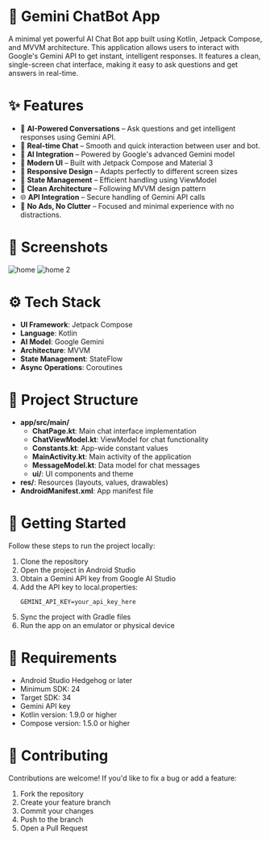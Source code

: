 # 🤖 Gemini ChatBot App
A minimal yet powerful AI Chat Bot app built using Kotlin, Jetpack Compose, and MVVM architecture. This application allows users to interact with Google's Gemini API to get instant, intelligent responses. It features a clean, single-screen chat interface, making it easy to ask questions and get answers in real-time.

# ✨ Features
- 💬 **AI-Powered Conversations** – Ask questions and get intelligent responses using Gemini API.
- 💬 **Real-time Chat** – Smooth and quick interaction between user and bot.
- 🧠 **AI Integration** – Powered by Google's advanced Gemini model
- 🎨 **Modern UI** – Built with Jetpack Compose and Material 3
- 📱 **Responsive Design** – Adapts perfectly to different screen sizes
- 🔄 **State Management** – Efficient handling using ViewModel
- 🎯 **Clean Architecture** – Following MVVM design pattern
- 🌐 **API Integration** – Secure handling of Gemini API calls
- 🚫 **No Ads, No Clutter** – Focused and minimal experience with no distractions.

# 📸 Screenshots
![home](https://github.com/user-attachments/assets/92105cbd-33a4-42d7-b902-da949eadc9d9)
![home 2](https://github.com/user-attachments/assets/ee1fe992-06ca-41f0-a3cf-28c4b8847a78)

# ⚙️ Tech Stack
- **UI Framework**: Jetpack Compose
- **Language**: Kotlin
- **AI Model**: Google Gemini
- **Architecture**: MVVM
- **State Management**: StateFlow
- **Async Operations**: Coroutines

# 📂 Project Structure
- **app/src/main/**
    - **ChatPage.kt**: Main chat interface implementation
    - **ChatViewModel.kt**: ViewModel for chat functionality
    - **Constants.kt**: App-wide constant values
    - **MainActivity.kt**: Main activity of the application
    - **MessageModel.kt**: Data model for chat messages
    - **ui/**: UI components and theme
- **res/**: Resources (layouts, values, drawables)
- **AndroidManifest.xml**: App manifest file

# 🚀 Getting Started
Follow these steps to run the project locally:
1. Clone the repository
2. Open the project in Android Studio
3. Obtain a Gemini API key from Google AI Studio
4. Add the API key to local.properties:
   ```
   GEMINI_API_KEY=your_api_key_here
   ```
5. Sync the project with Gradle files
6. Run the app on an emulator or physical device

# 🔧 Requirements
- Android Studio Hedgehog or later
- Minimum SDK: 24
- Target SDK: 34
- Gemini API key
- Kotlin version: 1.9.0 or higher
- Compose version: 1.5.0 or higher

# 🤝 Contributing
Contributions are welcome! If you'd like to fix a bug or add a feature:
1. Fork the repository
2. Create your feature branch
3. Commit your changes
4. Push to the branch
5. Open a Pull Request
